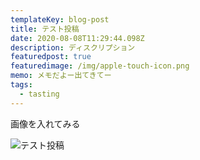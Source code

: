 ```yaml
---
templateKey: blog-post
title: テスト投稿
date: 2020-08-08T11:29:44.098Z
description: ディスクリプション
featuredpost: true
featuredimage: /img/apple-touch-icon.png
memo: メモだよー出てきてー
tags:
  - tasting
---
```

画像を入れてみる

![テスト投稿](/img/blog-index.jpg "テスト投稿")